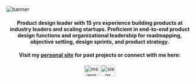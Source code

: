 <img src="https://user-images.githubusercontent.com/799747/215345939-72856c48-c9a5-4070-9efe-c70be7d719a3.png" alt="banner">
<h4 align="center">Product design leader with 15 yrs experience building products at industry leaders and scaling startups. Proficient in end-to-end product design functions and organizational leadership for roadmapping, objective setting, design sprints, and product strategy.</h4>

<h4 align="center">

Visit my [personal site](https://sie.gs/) for past projects or connect with me here:</h4>

<p align="center">
<a href="https://twitter.com/msiegs" target="blank"><img align="center" src="https://raw.githubusercontent.com/rahuldkjain/github-profile-readme-generator/master/src/images/icons/Social/twitter.svg" alt="msiegs" height="30" width="40" /></a>
<a href="https://linkedin.com/in/siegs" target="blank"><img align="center" src="https://raw.githubusercontent.com/rahuldkjain/github-profile-readme-generator/master/src/images/icons/Social/linked-in-alt.svg" alt="siegs" height="30" width="40" /></a>
</p>
